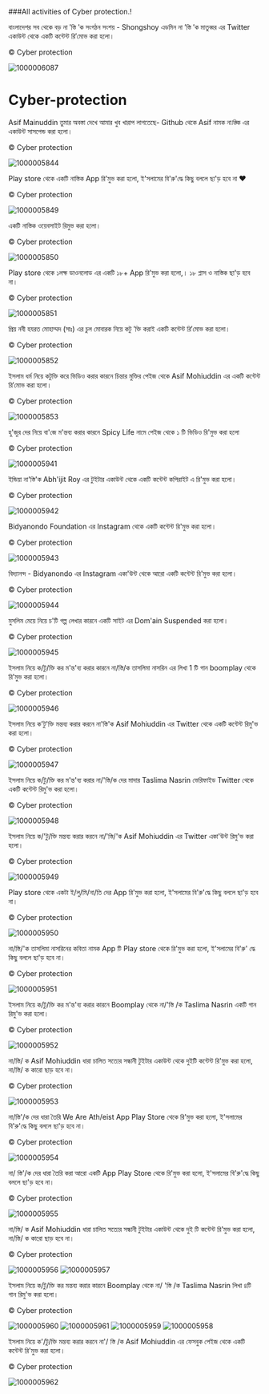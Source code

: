 ###All activities of Cyber ​​protection.!

বাংলাদেশর সব থেকে বড় না ′স্তি ′ক সংগঠন সংশয় - Shongshoy  এডমিন না ′স্তি ′ক মাতুব্বর এর Twitter একাউন্ট থেকে একটি কন্টেন্ট রি′মোভ করা হলো।


 
 © Cyber protection


 ![1000006087](https://github.com/cp-info/Cyber-protection/assets/158504182/9b68d5a4-8004-4191-84b2-8c296258516f)



# Cyber-protection
Asif Mainuddin তুমার অবস্তা দেখে আমার খুব খারাপ লাগতেছে- Github থেকে Asif নামক না*স্তি*ক এর একাউন্ট সাসপেন্ড  করা হলো।

 © Cyber protection



![1000005844](https://github.com/infocp/Cyber-protection-post-1/assets/158504182/61213f18-812c-4981-bcee-993bd592b08a)

Play store থেকে একটি নাস্তিক App রি'মুভ করা হলো, ই'সলামের বি'রু'দ্ধে কিছু বললে ছা'ড় হবে না ❤️

© Cyber protection

![1000005849](https://github.com/infocp/Cyber-protection/assets/158504182/1383f5e1-6187-42db-933e-8ead352a2c03)


একটি নাস্তিক ওয়েবসাইট রিমুভ করা হলো।

© Cyber protection

![1000005850](https://github.com/infocp/Cyber-protection/assets/158504182/4510d9f6-d630-4259-b6f2-ca1ac1766ad7)
 

Play store থেকে ১লক্ষ ডাওনলোড এর একটি ১৮+ App রি'মুভ করা হলো,। ১৮ প্লাস ও নাস্তিক ছা'ড় হবে না। 

© Cyber protection

![1000005851](https://github.com/infocp/Cyber-protection/assets/158504182/b19af43a-9af4-4b6a-b331-c4b6087b74ce)

প্রিয় নবী হযরত মোহাম্মদ (সাঃ) এর চুল মোবারক নিয়ে কটু ′ক্তি করাই একটি কন্টেন্ট রি′মোভ করা হলো। 

© Cyber protection

![1000005852](https://github.com/infocp/Cyber-protection/assets/158504182/1c06c09d-c8ab-472f-8b50-33c9f46dcffc)


ইসলাম ধর্ম নিয়ে কটুক্তি করে ভিডিও করার কারনে চিন্তার মুক্তির পেইজ থেকে Asif Mohiuddin এর একটি কন্টেন্ট রি′মোভ করা হলো।

© Cyber protection

![1000005853](https://github.com/infocp/Cyber-protection/assets/158504182/90ad9a74-f32c-40fe-9411-88c805dfbc7d)

হু'জুর দের নিয়ে বা'জে ম'ন্তব্য করার কারনে Spicy Life নামে পেইজ থেকে ১ টি ভিডিও রি'মুভ করা হলো

© Cyber protection

![1000005941](https://github.com/infocp/Cyber-protection/assets/158504182/cf2cd655-bc10-49a2-a9cd-11c9949612ff)


ইন্ডিয়া না'স্তি'ক Abh'ijit Roy এর টুইটার একাউন্ট থেকে একটি কন্টেন্ট কপিরাইট এ রি'মুভ করা হলো।

© Cyber protection


![1000005942](https://github.com/infocp/Cyber-protection/assets/158504182/51731119-8aba-4a27-adc3-7c6758b2cbfa)


Bidyanondo Foundation এর Instagram থেকে একটি কন্টেন্ট রি'মুভ করা হলো।

© Cyber protection

![1000005943](https://github.com/infocp/Cyber-protection/assets/158504182/9ff268ec-36ba-4ecc-a5c3-5c6dc8647ea2)


বিদ্যানন্দ - Bidyanondo এর Instagram একা'উন্ট থেকে আরো একটি কন্টেন্ট রি'মুভ করা হলো।

© Cyber protection


![1000005944](https://github.com/infocp/Cyber-protection/assets/158504182/17eccffb-d514-4289-a0a3-83ca924ef204)


মুসলিম মেয়ে নিয়ে চ'টি গল্প লেখার কারনে একটি সাইট এর Dom'ain Suspended করা হলো।

© Cyber protection

![1000005945](https://github.com/infocp/Cyber-protection/assets/158504182/3aefb7e8-63c1-4725-8685-c80696d47178)


ইসলাম নিয়ে ক/টু/ক্তি কর ম'ন্ত'ব্য করার কারনে না/স্তি/ক তাসলিমা নাসরিন এর লিখা 1 টি গান boomplay থেকে  রি'মুভ করা হলো।

© Cyber protection


![1000005946](https://github.com/infocp/Cyber-protection/assets/158504182/9c415200-5bf8-419e-b9c8-143133ce6237)

ইসলাম নিয়ে ক'টু'ক্তি মন্তব্য করার করনে না'স্তি'ক Asif Mohiuddin এর Twitter থেকে একটি কন্টেন্ট রিমু'ভ করা হলো।

© Cyber protection


![1000005947](https://github.com/infocp/Cyber-protection/assets/158504182/bdd191b4-78fa-4f6d-9351-ec162dd2597a)


ইসলাম নিয়ে ক/টু/ক্তি কর ম'ন্ত'ব্য করার না/'স্তি/ক দের মাদার Taslima Nasrin ভেরিফাইড Twitter থেকে একটি কন্টেন্ট রিমু'ভ করা হলো।


© Cyber protection


![1000005948](https://github.com/infocp/Cyber-protection/assets/158504182/5f40b35b-57a9-43f6-9a43-b8638eaf5836)


ইসলাম নিয়ে ক/'টু/ক্তি মন্তব্য করার করনে না/'স্তি/'ক Asif Mohiuddin এর Twitter একা'উন্ট রিমু'ভ করা হলো।

© Cyber protection

![1000005949](https://github.com/infocp/Cyber-protection/assets/158504182/61039a09-d829-431f-9963-ae77a147f0f8)


Play store থেকে একটা ই/লু/মি/না/তি দের App রি'মুভ করা হলো, ই'সলামের বি'রু'দ্ধে কিছু বললে ছা'ড় হবে না।


© Cyber protection


![1000005950](https://github.com/infocp/Cyber-protection/assets/158504182/530c70f3-e071-4d24-b0d3-fe56bab76023)


না/স্তি/'ক তাসলিমা নাসরিনের কবিতা নামক App টি Play store থেকে রি'মুভ করা হলো, ই'সলামের বি'রু' দ্ধে কিছু বললে ছা'ড় হবে না।


© Cyber protection


![1000005951](https://github.com/infocp/Cyber-protection/assets/158504182/ff380983-5f77-46b3-b7c3-f349aaacb71a)


ইসলাম নিয়ে ক/টু/ক্তি কর ম'ন্ত'ব্য করার কারনে Boomplay থেকে না/'স্তি /ক Taslima Nasrin একটি গান রিমু'ভ করা হলো।


© Cyber protection


![1000005952](https://github.com/infocp/Cyber-protection/assets/158504182/1821a9aa-5e32-46f3-848c-d44aadaafb45)


না/স্তি/ ক Asif Mohiuddin ধারা চালিত সত্যের সন্ধানী  টুইটার একাউন্ট থেকে দুইটি কন্টেন্ট রি'মুভ করা হলো, না/স্তি/ ক কারো ছাড় হবে না। 


© Cyber protection



![1000005953](https://github.com/infocp/Cyber-protection/assets/158504182/b8f63912-edff-4ccb-9a68-28f06878ae43)


না/স্তি'/ক দের ধারা তৈরি We Are Ath/eist App Play Store থেকে রি'মুভ করা হলো, ই'সলামের বি'রু'দ্ধে কিছু বললে ছা'ড় হবে না। 


© Cyber protection


![1000005954](https://github.com/infocp/Cyber-protection/assets/158504182/eb22e599-5bfa-475a-8ba6-a5ee50cb5afd)


না/ স্তি'/ক দের ধারা তৈরি করা আরো একটি App Play Store থেকে রি'মুভ করা হলো, ই'সলামের বি'রু'দ্ধে কিছু বললে ছা'ড় হবে না।


© Cyber protection

![1000005955](https://github.com/infocp/Cyber-protection/assets/158504182/c5e2b047-5aba-487d-9f1c-69331c705d67)


না/স্তি/ ক Asif Mohiuddin ধারা চালিত সত্যের সন্ধানী  টুইটার একাউন্ট থেকে দুই টি কন্টেন্ট রি'মুভ করা হলো, না/স্তি/ ক কারো ছাড় হবে না।


© Cyber protection

![1000005956](https://github.com/infocp/Cyber-protection/assets/158504182/85918bc4-9de9-498a-b4d6-5a6729800504)
![1000005957](https://github.com/infocp/Cyber-protection/assets/158504182/0e299a8b-4009-4e53-80aa-6825f850e46b)


ইসলাম নিয়ে ক/টু/ক্তি কর মন্তব্য করার কারনে Boomplay থেকে না/ 'স্তি /ক Taslima Nasrin লিখা ৪টি গান রিমু'ভ করা হলো।


© Cyber protection


![1000005960](https://github.com/infocp/Cyber-protection/assets/158504182/16fdecf0-0141-4fd4-ada6-9d8c17abf6a7)
![1000005961](https://github.com/infocp/Cyber-protection/assets/158504182/3e1cd58c-2b88-4a13-b29f-175247fc0bab)
![1000005959](https://github.com/infocp/Cyber-protection/assets/158504182/94c2f570-eb5f-4272-925b-3ca39a5f8544)
![1000005958](https://github.com/infocp/Cyber-protection/assets/158504182/5e2fc1eb-754e-4044-8742-f146c2261764)


ইসলাম নিয়ে ক'/টু/ক্তি মন্তব্য করার করনে না'/ স্তি /ক Asif Mohiuddin এর ফেসবুক পেইজ থেকে একটি কন্টেন্ট রি'মুভ করা হলো।


© Cyber protection


![1000005962](https://github.com/infocp/Cyber-protection/assets/158504182/26482c54-ca1e-4e83-84ad-09cd88d3224c)









